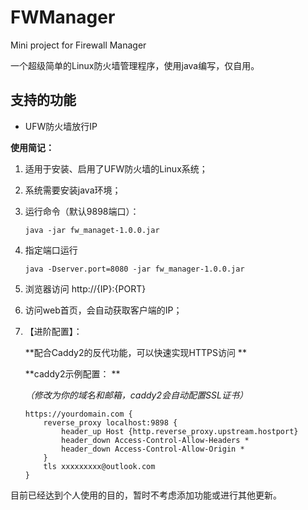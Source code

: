 # FWManager

Mini project for Firewall Manager

一个超级简单的Linux防火墙管理程序，使用java编写，仅自用。

## 支持的功能
- UFW防火墙放行IP

**使用简记：**

1. 适用于安装、启用了UFW防火墙的Linux系统；  
2. 系统需要安装java环境；  
3. 运行命令（默认9898端口）：  
    ```shell script
    java -jar fw_managet-1.0.0.jar
    ```
4. 指定端口运行  
    ```shell script
    java -Dserver.port=8080 -jar fw_manager-1.0.0.jar
    ```
5. 浏览器访问 http://{IP}:{PORT}  
6. 访问web首页，会自动获取客户端的IP；  
7. 【进阶配置】：  
    
    **配合Caddy2的反代功能，可以快速实现HTTPS访问  **
    
    **caddy2示例配置：  **
    
    *（修改为你的域名和邮箱，caddy2会自动配置SSL证书）*
    ```
    https://yourdomain.com {
        reverse_proxy localhost:9898 {
            header_up Host {http.reverse_proxy.upstream.hostport}
            header_down Access-Control-Allow-Headers *
            header_down Access-Control-Allow-Origin *
        }
        tls xxxxxxxxx@outlook.com
    }
    ```


目前已经达到个人使用的目的，暂时不考虑添加功能或进行其他更新。


